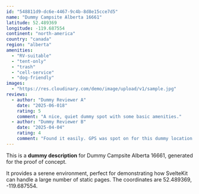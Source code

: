```yaml
---
id: "548811d9-dc6e-4467-9c4b-8d8e15cce7d5"
name: "Dummy Campsite Alberta 16661"
latitude: 52.489369
longitude: -119.687554
continent: "north-america"
country: "canada"
region: "alberta"
amenities:
  - "RV-suitable"
  - "tent-only"
  - "trash"
  - "cell-service"
  - "dog-friendly"
images:
  - "https://res.cloudinary.com/demo/image/upload/v1/sample.jpg"
reviews:
  - author: "Dummy Reviewer A"
    date: "2025-06-018"
    rating: 5
    comment: "A nice, quiet dummy spot with some basic amenities."
  - author: "Dummy Reviewer B"
    date: "2025-04-04"
    rating: 4
    comment: "Found it easily. GPS was spot on for this dummy location."
---
```


This is a **dummy description** for Dummy Campsite Alberta 16661, generated for the proof of concept.

It provides a serene environment, perfect for demonstrating how SvelteKit can handle a large number of static pages. The coordinates are 52.489369, -119.687554.
